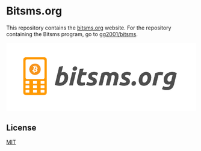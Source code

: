 # Bitsms.org

This repository contains the [bitsms.org](https://bitsms.org/) website. For the repository containing the Bitsms program, go to [gg2001/bitsms](https://github.com/gg2001/bitsms).

![Screenshot 1](image-cropped.png)

## License
[MIT](https://choosealicense.com/licenses/mit/)
